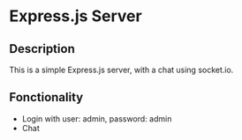 # Express.js Server 

## Description

This is a simple Express.js server, with a chat using socket.io.

## Fonctionality

- Login with user: admin, password: admin
- Chat 


